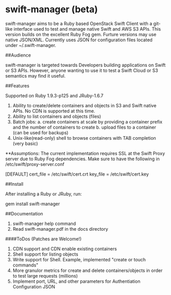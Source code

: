 swift-manager (beta)
===== 

swift-manager aims to be a Ruby based OpenStack Swift Client with a git-like interface used to test and manage native Swift and AWS S3 APIs. This version builds on the excellent Ruby Fog gem. Furture versions may use native JSON/XML. Currently uses JSON for configuration files located under ~/.swift-manager.

##Audience

swift-manager is targeted towards Developers building applications on Swift or S3 APIs. However, anyone wanting to use it to test a Swift Cloud or S3 semantics may find it useful.

##Features


Supported on Ruby 1.9.3-p125 and JRuby-1.6.7

1. Ability to create/delete containers and objects in S3 and Swift native APIs. No CDN is supported at this time.
2. Ability to list containers and objects (files)
3. Batch jobs:
	a. create containers at scale by providing a container prefix and the number of containers to create
	b. upload files to a container (can be used for backups)
4. Unix-like(read-only) shell to browse containers with TAB completion (very basic)

**Assumptions: The current implementation requires SSL at the Swift Proxy server due to Ruby Fog dependencies. Make sure to have the following in /etc/swift/proxy-server.conf

[DEFAULT]
cert_file = /etc/swift/cert.crt
key_file = /etc/swift/cert.key


##Install

After installing a Ruby or JRuby, run:

gem install swift-manager

##Documentation

1. swift-manager help command
2. Read swift-manager.pdf in the docs directory

####ToDos (Patches are Welcome!)

1. CDN support and CDN enable existing containers
2. Shell support for listing objects
3. Write support for Shell. Example, implemented "create or touch commands"
4. More granulor metrics for create and delete containers/objects in order to test large requests (millions)
5. Implement port, URL, and other parameters for Authentiation Configuration JSON






